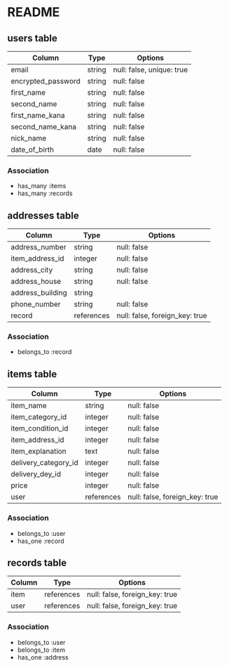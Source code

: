 # README

## users table

| Column             | Type                | Options                   |
|--------------------|---------------------|---------------------------|
| email              | string              | null: false, unique: true |
| encrypted_password | string              | null: false               |
| first_name         | string              | null: false               |
| second_name        | string              | null: false               |
| first_name_kana    | string              | null: false               |
| second_name_kana   | string              | null: false               |
| nick_name          | string              | null: false               |
| date_of_birth      | date                | null: false               |

### Association

- has_many :items
- has_many :records

## addresses table

| Column                 | Type                | Options                             |
|------------------------|---------------------|-------------------------------------|
| address_number         | string              | null: false                         |
| item_address_id        | integer             | null: false                         |
| address_city           | string              | null: false                         |
| address_house          | string              | null: false                         |
| address_building       | string              |                                     |
| phone_number           | string              | null: false                         |
| record                 | references          | null: false, foreign_key: true      |

### Association

- belongs_to :record

## items table

| Column                 | Type                | Options                            |
|------------------------|---------------------|------------------------------------|
| item_name              | string              | null: false                        |
| item_category_id       | integer             | null: false                        |
| item_condition_id      | integer             | null: false                        |
| item_address_id        | integer             | null: false                        |
| item_explanation       | text                | null: false                        |
| delivery_category_id   | integer             | null: false                        |
| delivery_dey_id        | integer             | null: false                        |
| price                  | integer             | null: false                        |
| user                   | references          | null: false, foreign_key: true     |

### Association

- belongs_to :user
- has_one :record

## records table

| Column             | Type                | Options                            |
|--------------------|---------------------|------------------------------------|
| item               | references          | null: false, foreign_key: true     |
| user               | references          | null: false, foreign_key: true     |

### Association

- belongs_to :user
- belongs_to :item
- has_one :address